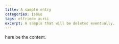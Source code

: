 ```yaml
---
title: A sample entry
categories: issue
tags: elfriede aurii
excerpt: A sample that will be deleted eventually.
---
```


here be the content.